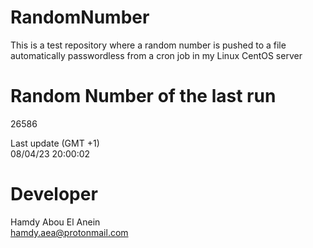 # RandomNumber    
This is a test repository where a random number is pushed to a file automatically passwordless from a cron job in my Linux CentOS server    
# Random Number of the last run   
26586
      
Last update (GMT +1)    
08/04/23 20:00:02
# Developer    
Hamdy Abou El Anein   
hamdy.aea@protonmail.com
